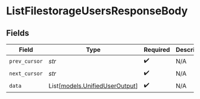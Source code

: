 # ListFilestorageUsersResponseBody


## Fields

| Field                                                            | Type                                                             | Required                                                         | Description                                                      |
| ---------------------------------------------------------------- | ---------------------------------------------------------------- | ---------------------------------------------------------------- | ---------------------------------------------------------------- |
| `prev_cursor`                                                    | *str*                                                            | :heavy_check_mark:                                               | N/A                                                              |
| `next_cursor`                                                    | *str*                                                            | :heavy_check_mark:                                               | N/A                                                              |
| `data`                                                           | List[[models.UnifiedUserOutput](../models/unifieduseroutput.md)] | :heavy_check_mark:                                               | N/A                                                              |